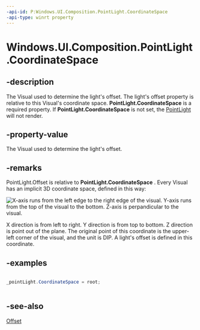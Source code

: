 ```yaml
---
-api-id: P:Windows.UI.Composition.PointLight.CoordinateSpace
-api-type: winrt property
---
```


<!-- Property syntax
public Windows.UI.Composition.Visual CoordinateSpace { get;  set; }
-->

# Windows.UI.Composition.PointLight.CoordinateSpace

## -description
The Visual used to determine the light's offset. The light's offset property is relative to this Visual's coordinate space.
    **PointLight.CoordinateSpace**
   is a required property. If 
    **PointLight.CoordinateSpace**
   is not set, the [PointLight](pointlight.md) will not render.



## -property-value
The Visual used to determine the light's offset.

## -remarks
PointLight.Offset is relative to 
    **PointLight.CoordinateSpace**
  . Every Visual has an implicit 3D coordinate space, defined in this way:

<img src="images/coordinatespace.png" alt="X-axis runs from the left edge to the right edge of the visual.  Y-axis runs from the top of the visual to the bottom.  Z-axis is perpandicular to the visual." />

 X direction is from left to right. Y direction is from top to bottom. Z direction is point out of the plane. The original point of this coordinate is the upper-left corner of the visual, and the unit is DIP. A light's offset is defined in this coordinate.

## -examples
```csharp

_pointLight.CoordinateSpace = root;  
          
```



## -see-also
[Offset](pointlight_offset.md)
